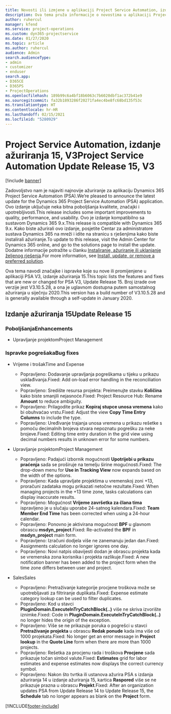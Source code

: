 ```yaml
---
title: Novosti ili izmjene u aplikaciji Project Service Automation, izdanje ažuriranja 15, V3
description: Ova tema pruža informacije o novostima u aplikaciji Project Service Automation, izdanje ažuriranja 15, V3.
author: ruhercul
manager: kfend
ms.service: project-operations
ms.custom: dyn365-projectservice
ms.date: 01/27/2020
ms.topic: article
ms.author: ruhercul
audience: Admin
search.audienceType:
- admin
- customizer
- enduser
search.app:
- D365CE
- D365PS
- ProjectOperations
ms.openlocfilehash: 189b99c6a4bf18b6063c7b6020dbf1ac372b41e9
ms.sourcegitcommit: fa32b1893286f20271fa4ec4be8fc68bd135f53c
ms.translationtype: HT
ms.contentlocale: hr-HR
ms.lasthandoff: 02/15/2021
ms.locfileid: "5280929"
---
```

# <a name="project-service-automation-update-release-15-v3"></a><span data-ttu-id="180ce-103">Project Service Automation, izdanje ažuriranja 15, V3</span><span class="sxs-lookup"><span data-stu-id="180ce-103">Project Service Automation Update Release 15, V3</span></span>

[!include [banner](../includes/psa-now-project-operations.md)]

<span data-ttu-id="180ce-104">Zadovoljstvo nam je najaviti najnovije ažuriranje za aplikaciju Dynamics 365 Project Service Automation (PSA).</span><span class="sxs-lookup"><span data-stu-id="180ce-104">We’re pleased to announce the latest update for the Dynamics 365 Project Service Automation (PSA) application.</span></span> <span data-ttu-id="180ce-105">Ovo izdanje uključuje neka bitna poboljšanja kvalitete, značajki i upotrebljivosti.</span><span class="sxs-lookup"><span data-stu-id="180ce-105">This release includes some important improvements to quality, performance, and usability.</span></span> <span data-ttu-id="180ce-106">Ovo je izdanje kompatibilno sa sustavom Dynamics 365 9.x.</span><span class="sxs-lookup"><span data-stu-id="180ce-106">This release is compatible with Dynamics 365 9.x.</span></span> <span data-ttu-id="180ce-107">Kako biste ažurirali ovo izdanje, posjetite Centar za administratore sustava Dynamics 365 na mreži i idite na stranicu s rješenjima kako biste instalirali ažuriranje.</span><span class="sxs-lookup"><span data-stu-id="180ce-107">To update to this release, visit the Admin Center for Dynamics 365 online, and go to the solutions page to install the update.</span></span> <span data-ttu-id="180ce-108">Dodatne informacije potražite u članku [Instaliranje, ažuriranje ili uklanjanje željenog rješenja](https://docs.microsoft.com/power-platform/admin/install-remove-preferred-solution).</span><span class="sxs-lookup"><span data-stu-id="180ce-108">For more information, see [Install, update, or remove a preferred solution](https://docs.microsoft.com/power-platform/admin/install-remove-preferred-solution).</span></span>

<span data-ttu-id="180ce-109">Ova tema navodi značajke i ispravke koje su nove ili promijenjene u aplikaciji PSA V3, izdanje ažuriranja 15.</span><span class="sxs-lookup"><span data-stu-id="180ce-109">This topic lists the features and fixes that are new or changed for PSA V3, Update Release 15.</span></span> <span data-ttu-id="180ce-110">Broj izrade ove verzije jest V3.10.5.28, a ona je uglavnom dostupna putem samostalnog ažuriranja u siječnju 2020.</span><span class="sxs-lookup"><span data-stu-id="180ce-110">This version has a build number of V3.10.5.28 and is generally available through a self-update in January 2020.</span></span>

## <a name="update-release-15"></a><span data-ttu-id="180ce-111">Izdanje ažuriranja 15</span><span class="sxs-lookup"><span data-stu-id="180ce-111">Update Release 15</span></span> 

### <a name="enhancements"></a><span data-ttu-id="180ce-112">Poboljšanja</span><span class="sxs-lookup"><span data-stu-id="180ce-112">Enhancements</span></span>

- <span data-ttu-id="180ce-113">Upravljanje projektom</span><span class="sxs-lookup"><span data-stu-id="180ce-113">Project Management</span></span>

### <a name="bug-fixes"></a><span data-ttu-id="180ce-114">Ispravke pogrešaka</span><span class="sxs-lookup"><span data-stu-id="180ce-114">Bug fixes</span></span>

- <span data-ttu-id="180ce-115">Vrijeme i trošak</span><span class="sxs-lookup"><span data-stu-id="180ce-115">Time and Expense</span></span>

  - <span data-ttu-id="180ce-116">Popravljeno: Dodavanje upravljanja pogreškama u tijeku u prikazu usklađivanja.</span><span class="sxs-lookup"><span data-stu-id="180ce-116">Fixed: Add on-load error handling in the reconciliation view.</span></span>
  - <span data-ttu-id="180ce-117">Popravljeno: Središte resursa projekta: Preimenujte stavku **Količina** kako biste smanjili nejasnoće.</span><span class="sxs-lookup"><span data-stu-id="180ce-117">Fixed: Project Resource Hub: Rename **Amount** to reduce ambiguity.</span></span>
  - <span data-ttu-id="180ce-118">Popravljeno: Prilagodite prikaz **Kopiraj stupce unosa vremena** kako bi obuhvaćao vrstu.</span><span class="sxs-lookup"><span data-stu-id="180ce-118">Fixed: Adjust the view **Copy Time Entry Columns** to include the type.</span></span>
  - <span data-ttu-id="180ce-119">Popravljeno: Uređivanje trajanja unosa vremena u prikazu rešetke s pomoću decimalnih brojeva stvara nepoznatu pogrešku za neke brojeve.</span><span class="sxs-lookup"><span data-stu-id="180ce-119">Fixed: Editing time entry duration in the grid view using decimal numbers results in unknown error for some numbers.</span></span>

- <span data-ttu-id="180ce-120">Upravljanje projektom</span><span class="sxs-lookup"><span data-stu-id="180ce-120">Project Management</span></span>

  - <span data-ttu-id="180ce-121">Popravljeno: Padajući izbornik mogućnosti **Upotrijebi u prikazu praćenja** sada se proširuje na temelju širine mogućnosti.</span><span class="sxs-lookup"><span data-stu-id="180ce-121">Fixed: The drop-down menu for **Use in Tracking View** now expands based on the width of the options.</span></span>
  - <span data-ttu-id="180ce-122">Popravljeno: Kada upravljate projektima u vremenskoj zoni +13, proračuni zadataka mogu prikazati netočne rezultate.</span><span class="sxs-lookup"><span data-stu-id="180ce-122">Fixed: When managing projects in the +13 time zone, tasks calculations can display inaccurate results.</span></span>
  - <span data-ttu-id="180ce-123">Popravljeno: Mogućnost **Vrijeme završetka za člana tima** ispravljeno je u slučaju uporabe 24-satnog kalendara.</span><span class="sxs-lookup"><span data-stu-id="180ce-123">Fixed: **Team Member End Time** has been corrected when using a 24-hour calendar.</span></span>
  - <span data-ttu-id="180ce-124">Popravljeno: Ponovno je aktivirana mogućnost **BPF** u glavnom obrascu **msdyn_project**.</span><span class="sxs-lookup"><span data-stu-id="180ce-124">Fixed: Re-activated the **BPF** in **msdyn_project** main form.</span></span>
  - <span data-ttu-id="180ce-125">Popravljeno: Izračuni dodjela više ne zanemaruju jedan dan.</span><span class="sxs-lookup"><span data-stu-id="180ce-125">Fixed: Assignments calculation no longer ignores one day.</span></span>
  - <span data-ttu-id="180ce-126">Popravljeno: Novi natpis obavijesti dodan je obrascu projekta kada se vremenska zona korisnika i projekta razlikuje.</span><span class="sxs-lookup"><span data-stu-id="180ce-126">Fixed: A new notification banner has been added to the project form when the time zone differs between user and project.</span></span>

- <span data-ttu-id="180ce-127">Sales</span><span class="sxs-lookup"><span data-stu-id="180ce-127">Sales</span></span>

  - <span data-ttu-id="180ce-128">Popravljeno: Pretraživanje kategorije procjene troškova može se upotrebljavati za filtriranje duplikata.</span><span class="sxs-lookup"><span data-stu-id="180ce-128">Fixed: Expense estimate category lookup can be used to filter duplicates.</span></span>
  - <span data-ttu-id="180ce-129">Popravljeno: Kod u stavci **PluginDomain.ExecuteInTryCatchBlock(..)** više ne skriva izvorište iznimke.</span><span class="sxs-lookup"><span data-stu-id="180ce-129">Fixed: Code in **PluginDomain.ExecuteInTryCatchBlock(..)** no longer hides the origin of the exception.</span></span>
  - <span data-ttu-id="180ce-130">Popravljeno: Više se ne prikazuje poruka o pogrešci u stavci **Pretraživanje projekta** u obrascu **Redak ponude** kada ima više od 1000 projekata.</span><span class="sxs-lookup"><span data-stu-id="180ce-130">Fixed: No longer get an error message in **Project lookup** in the **Quote Line** form when there are more than 1000 projects.</span></span>
  - <span data-ttu-id="180ce-131">Popravljeno: Rešetka za procjenu rada i troškova **Procjene** sada prikazuje točan simbol valute.</span><span class="sxs-lookup"><span data-stu-id="180ce-131">Fixed: **Estimates** grid for labor estimates and expense estimates now displays the correct currency symbol.</span></span>
  - <span data-ttu-id="180ce-132">Popravljeno: Nakon što tvrtka ili ustanova ažurira PSA s izdanja ažuriranja 14 u izdanje ažuriranja 15, kartica **Raspored** više se ne prikazuje prazna u obrascu **Projekt**.</span><span class="sxs-lookup"><span data-stu-id="180ce-132">Fixed: After an organization updates PSA from Update Release 14 to Update Release 15, the **Schedule** tab no longer appears as blank on the **Project** form.</span></span>


[!INCLUDE[footer-include](../includes/footer-banner.md)]